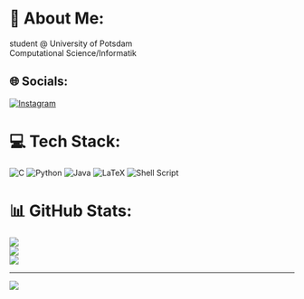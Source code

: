 # 💫 About Me:
student @ University of Potsdam<br>Computational Science/Informatik


## 🌐 Socials:
[![Instagram](https://img.shields.io/badge/Instagram-%23E4405F.svg?logo=Instagram&logoColor=white)](https://instagram.com/oskarsoth) 

# 💻 Tech Stack:
![C](https://img.shields.io/badge/c-%2300599C.svg?style=for-the-badge&logo=c&logoColor=white) ![Python](https://img.shields.io/badge/python-3670A0?style=for-the-badge&logo=python&logoColor=ffdd54) ![Java](https://img.shields.io/badge/java-%23ED8B00.svg?style=for-the-badge&logo=openjdk&logoColor=white) ![LaTeX](https://img.shields.io/badge/latex-%23008080.svg?style=for-the-badge&logo=latex&logoColor=white) ![Shell Script](https://img.shields.io/badge/shell_script-%23121011.svg?style=for-the-badge&logo=gnu-bash&logoColor=white)
# 📊 GitHub Stats:
![](https://github-readme-stats.vercel.app/api?username=osoth&theme=dark&hide_border=false&include_all_commits=false&count_private=false)<br/>
![](https://github-readme-streak-stats.herokuapp.com/?user=osoth&theme=dark&hide_border=false)<br/>
![](https://github-readme-stats.vercel.app/api/top-langs/?username=osoth&theme=dark&hide_border=false&include_all_commits=false&count_private=false&layout=compact)

---
[![](https://visitcount.itsvg.in/api?id=osoth&icon=0&color=0)](https://visitcount.itsvg.in)

<!-- Proudly created with GPRM ( https://gprm.itsvg.in ) -->
